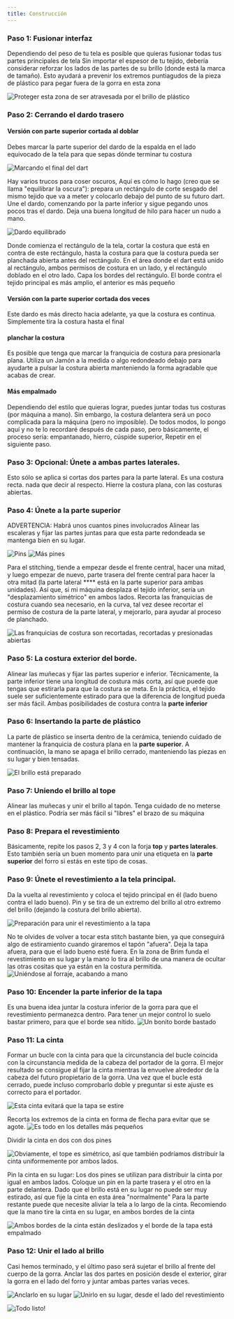 ```yaml
---
title: Construcción
---
```


### Paso 1: Fusionar interfaz

Dependiendo del peso de tu tela es posible que quieras fusionar todas tus partes principales de tela Sin importar el espesor de tu tejido, debería considerar reforzar los lados de las partes de su brillo (donde está la marca de tamaño). Esto ayudará a prevenir los extremos puntiagudos de la pieza de plástico para pegar fuera de la gorra en esta zona

![Proteger esta zona de ser atravesada por el brillo de plástico](step16.svg)

### Paso 2: Cerrando el dardo trasero

#### Versión con parte superior cortada al doblar

Debes marcar la parte superior del dardo de la espalda en el lado equivocado de la tela para que sepas dónde terminar tu costura

![Marcando el final del dart](step01.jpg)

Hay varios trucos para coser oscuros, Aquí es cómo lo hago (creo que se llama "equilibrar la oscura"): prepara un rectángulo de corte sesgado del mismo tejido que va a meter y colocarlo debajo del punto de su futuro dart. Une el dardo, comenzando por la parte inferior y sigue pegando unos pocos tras el dardo. Deja una buena longitud de hilo para hacer un nudo a mano.

![Dardo equilibrado](step02.jpg)

Donde comienza el rectángulo de la tela, cortar la costura que está en contra de este rectángulo, hasta la costura para que la costura pueda ser planchada abierta antes del rectángulo. En el área donde el dart está unido al rectángulo, ambos permisos de costura en un lado, y el rectángulo doblado en el otro lado. Capa los bordes del rectángulo. El borde contra el tejido principal es más amplio, el anterior es más pequeño

#### Versión con la parte superior cortada dos veces

Este dardo es más directo hacia adelante, ya que la costura es continua. Simplemente tira la costura hasta el final

#### planchar la costura

Es posible que tenga que marcar la franquicia de costura para presionarla plana. Utiliza un Jamón a la medida o algo redondeado debajo para ayudarte a pulsar la costura abierta manteniendo la forma agradable que acabas de crear.

#### Más empalmado

Dependiendo del estilo que quieras lograr, puedes juntar todas tus costuras (por máquina a mano). Sin embargo, la costura delantera será un poco complicada para la máquina (pero no imposible). De todos modos, lo pongo aquí y no te lo recordaré después de cada paso, pero básicamente, el proceso sería: empantanado, hierro, cúspide superior, Repetir en el siguiente paso.

### Paso 3: Opcional: Únete a ambas partes laterales.

Esto sólo se aplica si cortas dos partes para la parte lateral. Es una costura recta. nada que decir al respecto. Hierre la costura plana, con las costuras abiertas.

### Paso 4: Únete a la parte superior

ADVERTENCIA: Habrá unos cuantos pines involucrados Alinear las escaleras y fijar las partes juntas para que esta parte redondeada se mantenga bien en su lugar.

![Pins](step03.jpg) ![Más pines](step04.jpg)

Para el stitching, tiende a empezar desde el frente central, hacer una mitad, y luego empezar de nuevo, parte trasera del frente central para hacer la otra mitad (la parte lateral \*\*\*\* está en la parte superior para ambas unidades). Así que, si mi máquina desplaza el tejido inferior, sería un "desplazamiento simétrico" en ambos lados. Recorta las franquicias de costura cuando sea necesario, en la curva, tal vez desee recortar el permiso de costura de la parte lateral, y mejorarlo, para ayudar al proceso de planchado.

![Las franquicias de costura son recortadas, recortadas y presionadas abiertas](step05.jpg)

### Paso 5: La costura exterior del borde.

Alinear las muñecas y fijar las partes superior e inferior. Técnicamente, la parte inferior tiene una longitud de costura más corta, así que puede que tengas que estirarla para que la costura se meta. En la práctica, el tejido suele ser suficientemente estirado para que la diferencia de longitud pueda ser más fácil. Ambas posibilidades de costura contra la **parte inferior**

### Paso 6: Insertando la parte de plástico

La parte de plástico se inserta dentro de la cerámica, teniendo cuidado de mantener la franquicia de costura plana en la **parte superior**. A continuación, la mano se apaga el brillo cerrado, manteniendo las piezas en su lugar y bien tensadas.

![El brillo está preparado](step06.jpg)

### Paso 7: Uniendo el brillo al tope

Alinear las muñecas y unir el brillo al tapón. Tenga cuidado de no meterse en el plástico. Podría ser más fácil si "libres" el brazo de su máquina

### Paso 8: Prepara el revestimiento

Básicamente, repite los pasos 2, 3 y 4 con la forja **top** y **partes laterales**. Esto también sería un buen momento para unir una etiqueta en la **parte superior** del forro si estás en este tipo de cosas.

### Paso 9: Únete el revestimiento a la tela principal.

Da la vuelta al revestimiento y coloca el tejido principal en él (lado bueno contra el lado bueno). Pin y se tira de un extremo del brillo al otro extremo del brillo (dejando la costura del brillo abierta).

![Preparación para unir el revestimiento a la tapa](step07.jpg)

No te olvides de volver a tocar esta stitch bastante bien, ya que conseguirá algo de estiramiento cuando giraremos el tapón "afuera". Deja la tapa afuera, para que el lado bueno esté fuera. En la zona de Brim funda el revestimiento en su lugar y la mano lo tira al brillo de una manera de ocultar las otras cositas que ya están en la costura permitida. ![Uniéndose al forraje, acabando a mano](step08.jpg)

### Paso 10: Encender la parte inferior de la tapa

Es una buena idea juntar la costura inferior de la gorra para que el revestimiento permanezca dentro. Para tener un mejor control lo suelo bastar primero, para que el borde sea nítido. ![Un bonito borde bastado](step09.jpg)

### Paso 11: La cinta

Formar un bucle con la cinta para que la circunstancia del bucle coincida con la circunstancia medida de la cabeza del portador de la gorra. El mejor resultado se consigue al fijar la cinta mientras la envuelve alrededor de la cabeza del futuro propietario de la gorra. Una vez que el bucle está cerrado, puede incluso comprobarlo doble y preguntar si este ajuste es correcto para el portador.

![Esta cinta evitará que la tapa se estire](step10.jpg)

Recorta los extremos de la cinta en forma de flecha para evitar que se agote. ![Es todo en los detalles más pequeños](step11.jpg)

Dividir la cinta en dos con dos pines

![Obviamente, el tope es simétrico, así que también podríamos distribuir la cinta uniformemente por ambos lados.](step12.jpg)

Pin la cinta en su lugar: Los dos pines se utilizan para distribuir la cinta por igual en ambos lados. Coloque un pin en la parte trasera y el otro en la parte delantera. Dado que el brillo está en su lugar no puede ser muy estirado, así que fije la cinta en esta área "normalmente" Para la parte restante puede que necesite aliviar la tela a lo largo de la cinta. Recomiendo que la mano tire la cinta en su lugar, en ambos bordes de la cinta

![Ambos bordes de la cinta están deslizados y el borde de la tapa está empalmado](step13.jpg)

### Paso 12: Unir el lado al brillo

Casi hemos terminado, y el último paso será sujetar el brillo al frente del cuerpo de la gorra. Anclar las dos partes en posición desde el exterior, girar la gorra en el lado del forro y juntar ambas partes varias veces.

![Anclarlo en su lugar](step14.jpg) ![Unirlo en su lugar, desde el lado del revestimiento](step15.jpg)

![¡Todo listo!](finished.gif)
